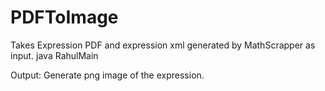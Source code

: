 # PDFToImage
Takes Expression PDF and expression xml generated by MathScrapper as input.
java RahulMain <pdf> <xml>

Output:
Generate png image of the expression.

